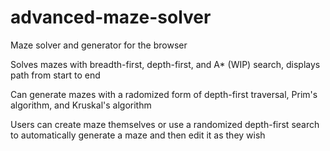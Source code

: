 # advanced-maze-solver
Maze solver and generator for the browser

Solves mazes with breadth-first, depth-first, and A* (WIP) search, displays path from start to end

Can generate mazes with a radomized form of depth-first traversal, Prim's algorithm, and Kruskal's algorithm

Users can create maze themselves or use a randomized depth-first search to automatically generate a maze and then edit it as they wish
